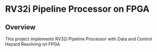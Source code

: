 # RV32i Pipeline Processor on FPGA

## Overview
This project implements RV32i Pipeline Processor with Data and Control Hazard Resolving on FPGA

